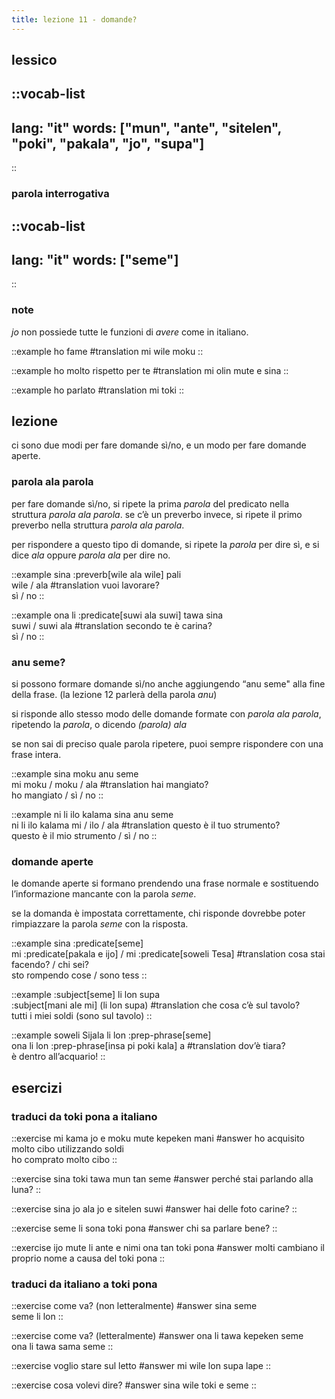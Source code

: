 ```yaml
---
title: lezione 11 - domande? 
---
```

## lessico
::vocab-list
---
lang: "it"
words: ["mun", "ante", "sitelen", "poki", "pakala", "jo", "supa"]
---
::

### parola interrogativa
::vocab-list
---
lang: "it"
words: ["seme"]
---
::

### note
*jo* non possiede tutte le funzioni di *avere* come in italiano.

::example
ho fame
#translation
mi wile moku
::

::example
ho molto rispetto per te
#translation
mi olin mute e sina
::

::example
ho parlato
#translation
mi toki
::

## lezione
ci sono due modi per fare domande sì/no, e un modo per fare domande aperte.

### parola ala parola
 per fare domande sì/no, si ripete la prima *parola* del predicato nella struttura *parola ala parola*. se c’è un preverbo invece, si ripete il primo preverbo nella struttura *parola ala parola*.

per rispondere a questo tipo di domande, si ripete la *parola* per dire sì, e si dice *ala* oppure *parola ala* per dire no. 

::example
sina :preverb[wile ala wile] pali \
wile / ala
#translation
vuoi lavorare? \
sì / no
::

::example
ona li :predicate[suwi ala suwi] tawa sina \
suwi / suwi ala
#translation
secondo te è carina? \
sì / no
::

### anu seme?
si possono formare domande sì/no anche aggiungendo “anu seme" alla fine della frase. (la lezione 12 parlerà della parola *anu*)

si risponde allo stesso modo delle domande formate con *parola ala parola*, ripetendo la *parola*, o dicendo *(parola) ala*

se non sai di preciso quale parola ripetere, puoi sempre rispondere con una frase intera. 

::example
sina moku anu seme \
mi moku / moku / ala
#translation
hai mangiato? \
ho mangiato / sì / no
::

::example
ni li ilo kalama sina anu seme \
ni li ilo kalama mi / ilo / ala
#translation
questo è il tuo strumento? \
questo è il mio strumento / sì / no
::

### domande aperte
le domande aperte si formano prendendo una frase normale e sostituendo l’informazione mancante con la parola *seme*.

se la domanda è impostata correttamente, chi risponde dovrebbe poter rimpiazzare la parola *seme* con la risposta. 

::example
sina :predicate[seme] \
mi :predicate[pakala e ijo] / mi :predicate[soweli Tesa]
#translation
cosa stai facendo? / chi sei? \
sto rompendo cose / sono tess
::

::example
:subject[seme] li lon supa \
:subject[mani ale mi] (li lon supa)
#translation
che cosa c’è sul tavolo? \
tutti i miei soldi (sono sul tavolo)
::

::example
soweli Sijala li lon :prep-phrase[seme] \
ona li lon :prep-phrase[insa pi poki kala] a
#translation
dov’è tiara? \
è dentro all’acquario!
::

## esercizi
### traduci da toki pona a italiano
::exercise
mi kama jo e moku mute kepeken mani
#answer
ho acquisito molto cibo utilizzando soldi \
ho comprato molto cibo
::

::exercise
sina toki tawa mun tan seme
#answer
perché stai parlando alla luna?
::

::exercise
sina jo ala jo e sitelen suwi
#answer
hai delle foto carine?
::

::exercise
seme li sona toki pona
#answer
chi sa parlare bene?
::

::exercise
ijo mute li ante e nimi ona tan toki pona
#answer
molti cambiano il proprio nome a causa del toki pona
::

### traduci da italiano a toki pona
::exercise
come va? (non letteralmente)
#answer
sina seme \
seme li lon
::

::exercise
come va? (letteralmente)
#answer
ona li tawa kepeken seme \
ona li tawa sama seme
::

::exercise
voglio stare sul letto
#answer
mi wile lon supa lape
::

::exercise
cosa volevi dire?
#answer
sina wile toki e seme
::